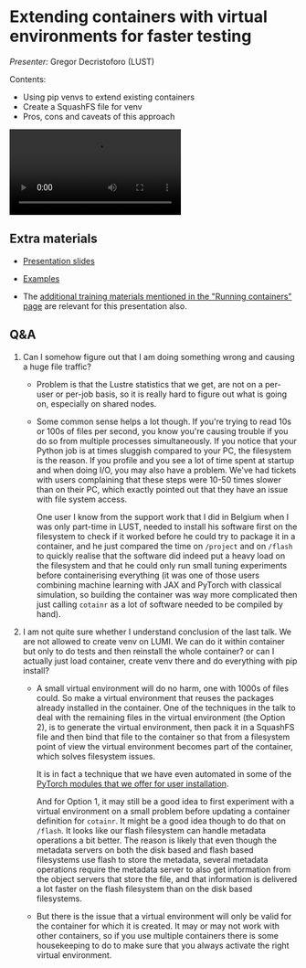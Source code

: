 # Extending containers with virtual environments for faster testing

*Presenter:* Gregor Decristoforo (LUST)

Contents:

-   Using pip venvs to extend existing containers
-   Create a SquashFS file for venv
-   Pros, cons and caveats of this approach


<video src="https://462000265.lumidata.eu/ai-20241126/recordings/07_VirtualEnvironments.mp4" controls="controls"></video>


## Extra materials

-   [Presentation slides](https://462000265.lumidata.eu/ai-20241126/files/LUMI-ai-20241126-07-Extending_containers.pdf)

-   [Examples](https://github.com/Lumi-supercomputer/Getting_Started_with_AI_workshop/tree/ai-20241126/07_Extending_containers_with_virtual_environments_for_faster_testing)

-   The [additional training materials mentioned in the "Running containers" page](extra_05_RunningContainers.md#extra-materials)
    are relevant for this presentation also.


## Q&A

1.  Can I somehow figure out that I am doing something wrong and causing a huge file traffic?

    -   Problem is that the Lustre statistics that we get, are not on a per-user or per-job basis, so it is really hard to figure out what is going on, especially on shared nodes.

    -   Some common sense helps a lot though. If you're trying to read 10s or 100s of files per second, you know you're causing trouble if you do so from multiple processes simultaneously. If you notice that your Python job is at times sluggish compared to your PC, the filesystem is the reason. If you profile and you see a lot of time spent at startup and when doing I/O, you may also have a problem. We've had tickets with users complaining that these steps were 10-50 times slower than on their PC, which exactly pointed out that they have an issue with file system access.
       
        One user I know from the support work that I did in Belgium when I was only part-time in LUST, needed to install his software first on the filesystem to check if it worked before he could try to package it in a container, and he just compared the time on `/project` and on `/flash` to quickly realise that the software did indeed put a heavy load on the filesystem and that he could only run small tuning experiments before containerising everything (it was one of those users combining machine learning with JAX and PyTorch with classical simulation, so building the container was way more complicated then just calling `cotainr` as a lot of software needed to be compiled by hand).

2.  I am not quite sure whether I understand conclusion of the last talk. We are not allowed to create venv on LUMI. We can do it within container but only to do tests and then reinstall the whole container? or can I actually just load container, create venv there and do everything with pip install?

    -   A small virtual environment will do no harm, one with 1000s of files could. So make a virtual environment that reuses the packages already installed in the container. One of the techniques in the talk to deal with the remaining files in the virtual environment (the Option 2), is to generate the virtual environment, then pack it in a SquashFS file and then bind that file to the container so that from a filesystem point of view the virtual environment becomes part of the container, which solves filesystem issues.

        It is in fact a technique that we have even automated in some of the [PyTorch modules that we offer for user installation](https://lumi-supercomputer.github.io/LUMI-EasyBuild-docs/p/PyTorch/).
        
        And for Option 1, it may still be a good idea to first experiment with a virtual environment on a small problem before updating a container definition for `cotainr`. It might be a good idea though to do that on `/flash`. It looks like our flash filesystem can handle metadata operations a bit better. The reason is likely that even though the metadata servers on both the disk based and flash based filesystems use flash to store the metadata, several metadata operations require the metadata server to also get information from the object servers that store the file, and that information is delivered a lot faster on the flash filesystem than on the disk based filesystems.
        
    -   But there is the issue that a virtual environment will only be valid for the container for which it is created. It may or may not work with other containers, so if you use multiple containers there is some housekeeping to do to make sure that you always activate the right virtual environment.

